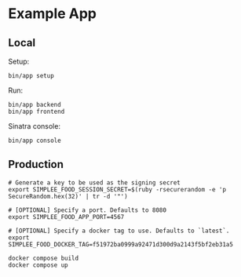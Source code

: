 # Example App

## Local

Setup:

```shell
bin/app setup
```

Run:

```shell
bin/app backend
bin/app frontend
```

Sinatra console:

```shell
bin/app console
```

## Production

```shell
# Generate a key to be used as the signing secret
export SIMPLEE_FOOD_SESSION_SECRET=$(ruby -rsecurerandom -e 'p SecureRandom.hex(32)' | tr -d '"')

# [OPTIONAL] Specify a port. Defaults to 8080
export SIMPLEE_FOOD_APP_PORT=4567

# [OPTIONAL] Specify a docker tag to use. Defaults to `latest`.
export SIMPLEE_FOOD_DOCKER_TAG=f51972ba0999a92471d300d9a2143f5bf2eb31a5
```

```shell
docker compose build
docker compose up
```
